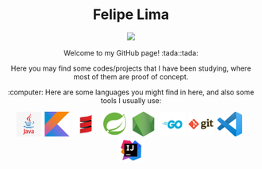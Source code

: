 <h1 align="center">Felipe Lima </h1>

<p align="center">
  <a href="https://br.linkedin.com/in/flimafreire">
    <img src="https://img.shields.io/badge/linkedin-%230077B5.svg?&style=for-the-badge&logo=linkedin&logoColor=white" />
  </a>
</p>

<p align="center">Welcome to my GitHub page! :tada::tada:</p>

<p align="center">Here you may find some codes/projects that I have been studying, where most of them are proof of concept.</p>

<p align="center">:computer: Here are some languages you might find in here, and also some tools I usually use:</p>

<p align="center">
  <img alt="Java" src="https://github.com/flflima/flflima/blob/master/img/java.png" width="50" height="50">&nbsp;&nbsp;<img src="https://github.com/flflima/flflima/blob/master/img/kotlin.png" width="50" height="50">&nbsp;&nbsp;<img src="https://github.com/flflima/flflima/blob/master/img/scala.png" width="50" height="50">&nbsp;&nbsp;<img src="https://github.com/flflima/flflima/blob/master/img/spring-boot.png" width="50" height="50">&nbsp;&nbsp;<img src="https://github.com/flflima/flflima/blob/master/img/nodejs.png" width="50" height="50">&nbsp;&nbsp;<img src="https://github.com/flflima/flflima/blob/master/img/go.png" width="50" height="50">&nbsp;&nbsp;<img src="https://github.com/flflima/flflima/blob/master/img/git.png" width="50" height="50">&nbsp;&nbsp;<img src="https://github.com/flflima/flflima/blob/master/img/vs-code.png" width="50" height="50">&nbsp;&nbsp;<img src="https://github.com/flflima/flflima/blob/master/img/intellij.png" width="50" height="50">
</p>
